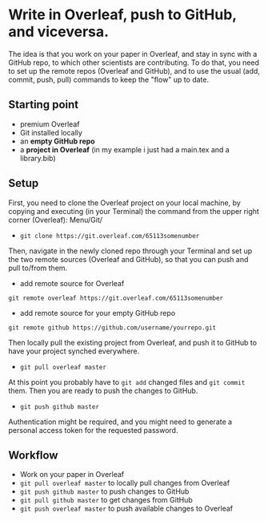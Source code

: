 # Write in Overleaf, push to GitHub, and viceversa.

The idea is that you work on your paper in Overleaf, and stay in sync with a GitHub repo, to which other scientists are contributing. To do that, you need to set up the remote repos (Overleaf and GitHub), and to use the usual (add, commit, push, pull) commands to keep the "flow" up to date.

## Starting point

- premium Overleaf
- Git installed locally
- an **empty GitHub repo**
- a **project in Overleaf** (in my example i just had a main.tex and a library.bib)


## Setup

First, you need to clone the Overleaf project on your local machine, by copying and executing (in your Terminal) the command from the upper right corner (Overleaf): Menu/Git/

- ```git clone https://git.overleaf.com/65113somenumber```

Then, navigate in the newly cloned repo through your Terminal and set up the two remote sources (Overleaf and GitHub), so that you can push and pull to/from them.

- add remote source for Overleaf
  
```git remote overleaf https://git.overleaf.com/65113somenumber```

- add remote source for your empty GitHub repo

```git remote github https://github.com/username/yourrepo.git```

Then locally pull the existing project from Overleaf, and push it to GitHub to have your project synched everywhere.

- ```git pull overleaf master```

At this point you probably have to ```git add``` changed files and ```git commit``` them. Then you are ready to push the changes to GitHub.

- ```git push github master```

Authentication might be required, and you might need to generate a personal access token for the requested password.

## Workflow

- Work on your paper in Overleaf
- ```git pull overleaf master``` to locally pull changes from Overleaf
- ```git push github master``` to push changes to GitHub
- ```git pull github master``` to get changes from GitHub
- ```git push overleaf master``` to push available changes to Overleaf
  
